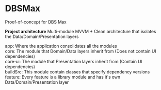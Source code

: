 # DBSMax
Proof-of-concept for DBS Max  

**Project architecture**
Multi-module MVVM + Clean architecture that isolates the Data/Domain/Presentation layers  

app: Where the application consolidates all the modules  
core: The module that Domain/Data layers inherit from (Does not contain UI dependencies)  
core-ui: The module that Presentation layers inherit from (Contain UI dependencies)  
buildSrc: This module contain classes that specify dependency versions 
feature: Every feature is a library module and has it's own Data/Domain/Presentation layer  
